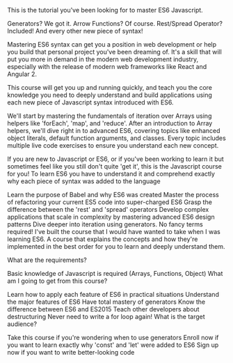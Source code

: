 This is the tutorial you've been looking for to master ES6 Javascript.

Generators? We got it. Arrow Functions? Of course. Rest/Spread Operator? Included! And every other new piece of syntax!

Mastering ES6 syntax can get you a position in web development or help you build that personal project you've been dreaming of. It's a skill that will put you more in demand in the modern web development industry, especially with the release of modern web frameworks like React and Angular 2.

This course will get you up and running quickly, and teach you the core knowledge you need to deeply understand and build applications using each new piece of Javascript syntax introduced with ES6.

We'll start by mastering the fundamentals of iteration over Arrays using helpers like 'forEach', 'map', and 'reduce'.  After an introduction to Array helpers, we'll dive right in to advanced ES6, covering topics like enhanced object literals, default function arguments, and classes.  Every topic includes multiple live code exercises to ensure you understand each new concept.

If you are new to Javascript or ES6, or if you've been working to learn it but sometimes feel like you still don't quite 'get it', this is the Javascript course for you! To learn ES6 you have to understand it and comprehend exactly why each piece of syntax was added to the language

Learn the purpose of Babel and why ES6 was created
Master the process of refactoring your current ES5 code into super-charged ES6
Grasp the difference between the 'rest' and 'spread' operators
Develop complex applications that scale in complexity by mastering advanced ES6 design patterns
Dive deeper into iteration using generators.  No fancy terms required!
I've built the course that I would have wanted to take when I was learning ES6. A course that explains the concepts and how they're implemented in the best order for you to learn and deeply understand them.

What are the requirements?

Basic knowledge of Javascript is required (Arrays, Functions, Object)
What am I going to get from this course?

Learn how to apply each feature of ES6 in practical situations
Understand the major features of ES6
Have total mastery of generators
Know the difference between ES6 and ES2015
Teach other developers about destructuring
Never need to write a for loop again!
What is the target audience?

Take this course if you're wondering when to use generators
Enroll now if you want to learn exactly why 'const' and 'let' were added to ES6
Sign up now if you want to write better-looking code